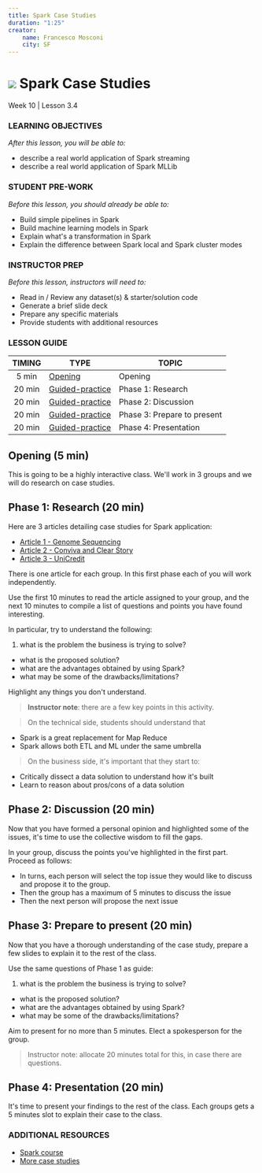 ```yaml
---
title: Spark Case Studies
duration: "1:25"
creator:
    name: Francesco Mosconi
    city: SF
---
```


# ![](https://ga-dash.s3.amazonaws.com/production/assets/logo-9f88ae6c9c3871690e33280fcf557f33.png) Spark Case Studies
Week 10 | Lesson 3.4

### LEARNING OBJECTIVES
*After this lesson, you will be able to:*
- describe a real world application of Spark streaming
- describe a real world application of Spark MLLib

### STUDENT PRE-WORK
*Before this lesson, you should already be able to:*
- Build simple pipelines in Spark
- Build machine learning models in Spark
- Explain what's a transformation in Spark
- Explain the difference between Spark local and Spark cluster modes

### INSTRUCTOR PREP
*Before this lesson, instructors will need to:*
- Read in / Review any dataset(s) & starter/solution code
- Generate a brief slide deck
- Prepare any specific materials
- Provide students with additional resources

### LESSON GUIDE
| TIMING  | TYPE  | TOPIC  |
|:-:|---|---|
| 5 min | [Opening](#opening) | Opening |
| 20 min | [Guided-practice](#guided-practice) | Phase 1: Research |
| 20 min | [Guided-practice](#guided-practice_2) | Phase 2: Discussion |
| 20 min | [Guided-practice](#guided-practice_3) | Phase 3: Prepare to present |
| 20 min | [Guided-practice](#guided-practice_4) | Phase 4: Presentation |

<a name="opening"></a>
## Opening (5 min)
This is going to be a highly interactive class. We'll work in 3 groups and we will do research on case studies.

<a name="guided-practice"></a>
## Phase 1: Research (20 min)

Here are 3 articles detailing case studies for Spark application:

- [Article 1 - Genome Sequencing](https://databricks.com/blog/2016/05/24/genome-sequencing-in-a-nutshell.html)
- [Article 2 - Conviva and Clear Story](http://www.datanami.com/2014/03/06/apache_spark_3_real-world_use_cases/)
- [Article 3 - UniCredit](https://www.lightbend.com/resources/case-studies-and-stories/unicredit-powers-fast-data-customer-insight-platform-with-apache-spark-scala-akka-and-play)

There is one article for each group. In this first phase each of you will work independently.

Use the first 10 minutes to read the article assigned to your group, and the next 10 minutes to compile a list of questions and points you have found interesting.

In particular, try to understand the following:
1. what is the problem the business is trying to solve?
- what is the proposed solution?
- what are the advantages obtained by using Spark?
- what may be some of the drawbacks/limitations?

Highlight any things you don't understand.


> **Instructor note**: there are a few key points in this activity.

> On the technical side, students should understand that
>
- Spark is a great replacement for Map Reduce
- Spark allows both ETL and ML under the same umbrella

> On the business side, it's important that they start to:
>
- Critically dissect a data solution to understand how it's built
- Learn to reason about pros/cons of a data solution


<a name="guided-practice_2"></a>
## Phase 2: Discussion (20 min)

Now that you have formed a personal opinion and highlighted some of the issues, it's time to use the collective wisdom to fill the gaps.

In your group, discuss the points you've highlighted in the first part. Proceed as follows:

- In turns, each person will select the top issue they would like to discuss and propose it to the group.
- Then the group has a maximum of 5 minutes to discuss the issue
- Then the next person will propose the next issue

<a name="guided-practice_3"></a>
## Phase 3: Prepare to present (20 min)

Now that you have a thorough understanding of the case study, prepare a few slides to explain it to the rest of the class.

Use the same questions of Phase 1 as guide:

1. what is the problem the business is trying to solve?
- what is the proposed solution?
- what are the advantages obtained by using Spark?
- what may be some of the drawbacks/limitations?

Aim to present for no more than 5 minutes. Elect a spokesperson for the group.
> Instructor note: allocate 20 minutes total for this, in case there are questions.

<a name="guided-practice_4"></a>
## Phase 4: Presentation (20 min)

It's time to present your findings to the rest of the class. Each groups gets a 5 minutes slot to explain their case to the class.

### ADDITIONAL RESOURCES

- [Spark course](http://bigdatauniversity.com/courses/spark-fundamentals/)
- [More case studies](https://databricks.com/resources/case-studies)


